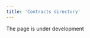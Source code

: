 ```yaml
---
title: 'Contracts directory'
---
```

The page is under development

[//]: # (*Договор* в MyCompany - это объект, который содержит информацию о долгах компании перед контрагентами.)

[//]: # ()
[//]: # (![]&#40;images/Contracts_directory_1.png&#41;  )

[//]: # (*Рис. 1 Вкладка Договоры*)

[//]: # ()
[//]: # (  )
[//]: # ()
[//]: # (В **Справочники - Договоры** предусмотрено управление информацией о договорах: добавление новых, а также редактирование и удаление уже имеющихся.)

[//]: # ()
[//]: # (  )
[//]: # ()
[//]: # (![]&#40;images/Contracts_directory_2.png&#41;  )

[//]: # (*Рис. 2 Форма Договор*)

[//]: # ()
[//]: # ()
[//]: # (Каждый элемент данной вкладки объединяет данные, представленные тремя блоками:)

[//]: # ()
[//]: # (***Параметры*** - содержит уникальную информацию о договоре &#40;**Код, Номер, Дату, Дату окончания** и **Наименование** договора&#41;.)

[//]: # ()
[//]: # (***Контрагенты*** - отражает стороны договора &#40;**[Компания]&#40;Partners_directory.md&#41;** и **Контрагент**&#41;.)

[//]: # ()
[//]: # (***Долг*** - включает сведения об обязательствах Компании перед Контрагентом. Здесь указывается исходная **Валюта** сделки и сумма **Долга**.)

[//]: # ()
[//]: # (Долги по договору возникают в случае непогашения или частичного погашения компанией своих обязательств. То есть, в случае, когда сумма [поступления]&#40;Vendor_payments.md&#41; равна сумме исходящего платежа по конкретному договору, долг не образовывается.)

[//]: # ()
[//]: # (Строка **Просроченный долг** автоматически заполняется тогда, когда обязательства не погашены в соответствующий условиям оплаты срок.)

[//]: # ()
[//]: # (![]&#40;images/Contracts_directory_3.png&#41;  )

[//]: # (*Рис. 3 Долги по договору*)

  

  


